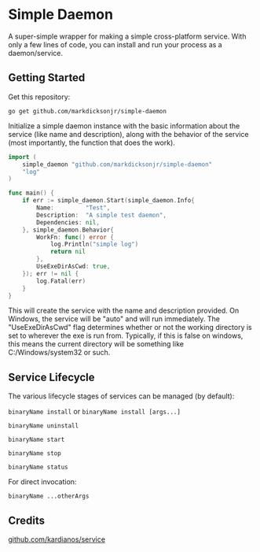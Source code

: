 # Simple Daemon

A super-simple wrapper for making a simple cross-platform service.  With only a few lines of code, you can install and run your process as a daemon/service.

## Getting Started

Get this repository:

`go get github.com/markdicksonjr/simple-daemon`

Initialize a simple daemon instance with the basic information about the service (like name and description), along with 
the behavior of the service (most importantly, the function that does the work).

```go
import (
	simple_daemon "github.com/markdicksonjr/simple-daemon"
	"log"
)

func main() {
	if err := simple_daemon.Start(simple_daemon.Info{
		Name:         "Test",
		Description:  "A simple test daemon",
		Dependencies: nil,
	}, simple_daemon.Behavior{
		WorkFn: func() error {
			log.Println("simple log")
			return nil
		},
        UseExeDirAsCwd: true,
	}); err != nil {
		log.Fatal(err)
	}
}
```

This will create the service with the name and description provided.  On Windows, the service will be "auto" and will 
run immediately.  The "UseExeDirAsCwd" flag determines whether or not the working directory is set to wherever the exe
is run from.  Typically, if this is false on windows, this means the current directory will be something like
C:/Windows/system32 or such.

## Service Lifecycle

The various lifecycle stages of services can be managed (by default):

`binaryName install` or `binaryName install [args...]`

`binaryName uninstall`

`binaryName start`

`binaryName stop`

`binaryName status`

For direct invocation:

`binaryName ...otherArgs`

## Credits

[github.com/kardianos/service](https://github.com/kardianos/service)
